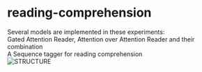 # reading-comprehension

Several models are implemented in these experiments:  
Gated Attention Reader, Attention over Attention Reader and their combination  
A Sequence tagger for reading comprehension  
![STRUCTURE](doc/image/seqreader.png)
